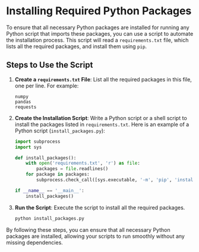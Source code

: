 # Installing Required Python Packages

To ensure that all necessary Python packages are installed for running any Python script that imports these packages, you can use a script to automate the installation process. This script will read a `requirements.txt` file, which lists all the required packages, and install them using `pip`.

## Steps to Use the Script

1. **Create a `requirements.txt` File**: List all the required packages in this file, one per line. For example:
    ```
    numpy
    pandas
    requests
    ```

2. **Create the Installation Script**: Write a Python script or a shell script to install the packages listed in `requirements.txt`. Here is an example of a Python script (`install_packages.py`):

    ```python
    import subprocess
    import sys

    def install_packages():
        with open('requirements.txt', 'r') as file:
            packages = file.readlines()
        for package in packages:
            subprocess.check_call([sys.executable, '-m', 'pip', 'install', package.strip()])

    if __name__ == '__main__':
        install_packages()
    ```

3. **Run the Script**: Execute the script to install all the required packages.
    ```sh
    python install_packages.py
    ```

By following these steps, you can ensure that all necessary Python packages are installed, allowing your scripts to run smoothly without any missing dependencies.